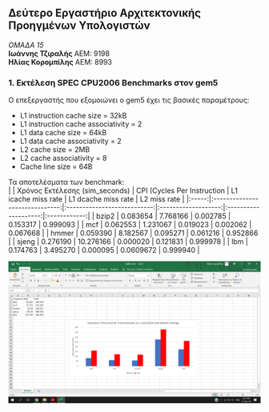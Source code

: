 ## Δεύτερο Εργαστήριο Αρχιτεκτονικής Προηγμένων Υπολογιστών

_ΟΜΑΔΑ 15_  
**Ιωάννης Τζιραλής** ΑΕΜ: 9198  
**Ηλίας Κορομπίλης** ΑΕΜ: 8993

### 1. Εκτέλεση SPEC CPU2006 Benchmarks στον gem5  
Ο επεξεργαστής που εξομοιώνει ο gem5 έχει τις βασικές παραμέτρους:
* L1 instruction cache size = 32kB
* L1 instruction cache associativity = 2
* L1 data cache size = 64kB
* L1 data cache associativity = 2
* L2 cache size = 2MB
* L2 cache associativity = 8
* Cache line size = 64B  

Τα αποτελέσματα των benchmark:  
|       | Χρόνος Εκτέλεσης (sim_seconds) | CPI (Cycles Per Instruction | L1 icache miss rate | L1 dcache miss rate  | L2 miss rate |
|:-----:|:------------------------------:|:---------------------------:|:-------------------:|:--------------------:|:------------:|
| bzip2 |            0.083654            |           7.768166          |       0.002785      |       0.153317       |   0.999093   |
|  mcf  |            0.062553            |           1.231067          |       0.019023      |       0.002062       |   0.067668   |
| hmmer |            0.059390            |           8.182567          |       0.095271      |       0.061216       |   0.952866   |
| sjeng |            0.276190            |          10.276166          |       0.000020      |       0.121831       |   0.999978   |
|  lbm  |            0.174763            |           3.495270          |       0.000095      |       0.0609672      |   0.999940   |

![image](1ghz.png)
